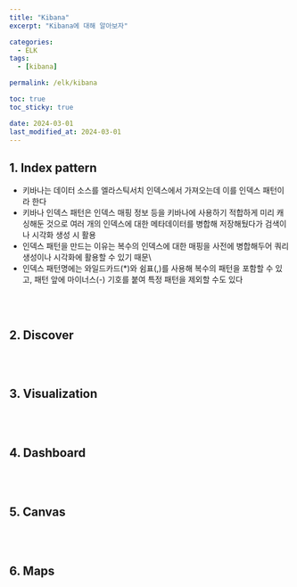 ```yaml
---
title: "Kibana"
excerpt: "Kibana에 대해 알아보자"

categories:
  - ELK
tags:
  - [kibana]

permalink: /elk/kibana

toc: true
toc_sticky: true

date: 2024-03-01
last_modified_at: 2024-03-01
---
```


## 1. Index pattern
- 키바나는 데이터 소스를 엘라스틱서치 인덱스에서 가져오는데 이를 인덱스 패턴이라 한다
- 키바나 인덱스 패턴은 인덱스 매핑 정보 등을 키바나에 사용하기 적합하게 미리 캐싱해둔 것으로 여러 개의 인덱스에 대한 메타데이터를 병합해 저장해뒀다가 검색이나 시각화 생성 시 활용
- 인덱스 패턴을 만드는 이유는 복수의 인덱스에 대한 매핑을 사전에 병합해두어 쿼리 생성이나 시각화에 활용할 수 있기 때문\
- 인덱스 패턴명에는 와일드카드(*)와 쉼표(,)를 사용해 복수의 패턴을 포함할 수 있고, 패턴 앞에 마이너스(-) 기호를 붙여 특정 패턴을 제외할 수도 있다

<br>
<br>

## 2. Discover

<br>
<br>

## 3. Visualization

<br>
<br>

## 4. Dashboard

<br>
<br>

## 5. Canvas

<br>
<br>

## 6. Maps

